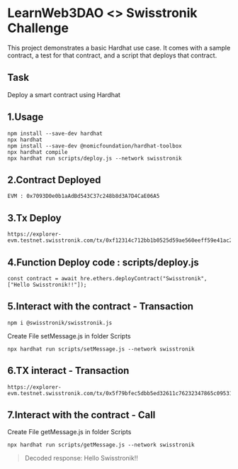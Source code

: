 # LearnWeb3DAO <> Swisstronik Challenge

This project demonstrates a basic Hardhat use case. It comes with a sample contract, a test for that contract, and a script that deploys that contract.

## Task 
Deploy a smart contract using Hardhat

## 1.Usage
```
npm install --save-dev hardhat
npx hardhat
npm install --save-dev @nomicfoundation/hardhat-toolbox
npx hardhat compile
npx hardhat run scripts/deploy.js --network swisstronik
```

## 2.Contract Deployed
```
EVM : 0x7093D0e0b1aAdBd543C37c248b8d3A7D4CaE06A5
```

## 3.Tx Deploy
```
https://explorer-evm.testnet.swisstronik.com/tx/0xf12314c712bb1b0525d59ae560eeff59e41ac2b6b61dac5898f83f1f8e45cedf
```

## 4.Function Deploy code : scripts/deploy.js
```
const contract = await hre.ethers.deployContract("Swisstronik", ["Hello Swisstronik!!"]);
```

## 5.Interact with the contract - Transaction
```
npm i @swisstronik/swisstronik.js
```
Create File setMessage.js in folder Scripts

```
npx hardhat run scripts/setMessage.js --network swisstronik
```

## 6.TX interact - Transaction
```
https://explorer-evm.testnet.swisstronik.com/tx/0x5f79bfec5dbb5ed32611c76232347865c09531eb846edb908e4ba67c5278b97e
```

## 7.Interact with the contract - Call

Create File getMessage.js in folder Scripts

```
npx hardhat run scripts/getMessage.js --network swisstronik
```

> Decoded response: Hello Swisstronik!!
